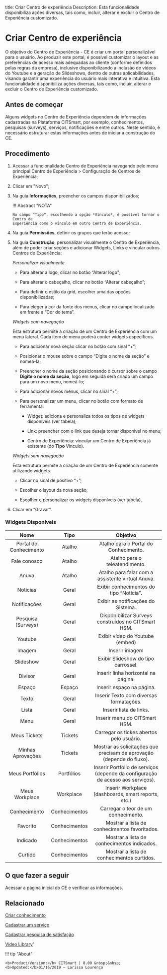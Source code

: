 title: Criar Centro de experiência
Description: Esta funcionalidade disponibiliza ações diversas, tais como, incluir, alterar e excluir o Centro de Experiência customizado.
# Criar Centro de experiência

O objetivo do Centro de Experiência - CE é criar um portal personalizável para o usuário. Ao produzir este portal, é possível customizar o layout e as preferências de acesso mais adequadas ao cliente (conforme definidos pelas regras da empresa), inclusive disponibilizando a inclusão de vídeos do Youtube e a geração de Slideshows, dentro de outras aplicabilidades, visando garantir uma experiência do usuário mais interativa e intuitiva.
Esta funcionalidade disponibiliza ações diversas, tais como, incluir, alterar e excluir o Centro de Experiência customizado.

Antes de começar
--------------------

Alguns widgets no Centro de Experiência dependem de informações cadastradas na Plataforma
CITSmart, por exemplo, conhecimentos, pesquisas (surveys), serviços,
notificações e entre outros. Neste sentido, é necessário estruturar estas
informações antes de iniciar a construção do CE.

Procedimento
----------------

1.  Acessar a funcionalidade Centro de Experiência navegando pelo menu principal
    Centro de Experiência \> Configuração de Centros de Experiência;

2.  Clicar em "Novo";

3.  Na guia **Informações**, preencher os campos disponibilizados;

    !!! Abstract "NOTA"

        No campo “Tipo”, escolhendo a opção *Vínculo*, é possível tornar o Centro de
        Experiência como o vínculo em outro Centro de Experiência.

4.  Na guia **Permissões**, definir os grupos que terão acesso;

5.  Na guia **Construção**, personalizar visualmente o Centro de Experiência,
    além de poder criar seções e adicionar Widgets, Links e vincular outros
    Centros de Experiência:

    *Personalizar visualmente*

    -   Para alterar a logo, clicar no botão “Alterar logo";

    -   Para alterar o cabeçalho, clicar no botão “Alterar cabeçalho”;

    -   Para definir o estilo da grid, escolher uma das opções disponibilizadas;

    -   Para eleger a cor da fonte dos menus, clicar no campo localizado em
        frente a “Cor do tema”.

    *Widgets com navegação*

    Esta estrutura permite a criação de um Centro de Experiência com um menu
    lateral. Cada item de menu poderá conter widgets específicos.

    -   Para adicionar nova seção clicar no botão com sinal “+”;

    -   Posicionar o mouse sobre o campo “Digite o nome da seção” e nomeá-la;

    -   Preencher o nome da seção posicionando o cursor sobre o campo **Digite o
    nome da seção,** logo em seguida será criado um campo para um novo menu,
    nomeá-lo;

    -   Para adicionar novos menus, clicar no sinal “+”;

    -   Para personalizar um menu, clicar no botão com formato de ferramenta:

        -   Widget: adiciona e personaliza todos os tipos de widgets disponíveis
            (ver tabela);

        -   Link: preencher com o link que deseja tornar disponível no menu;

        -   Centro de Experiência: vincular um Centro de Experiência já existente
            (do **Tipo** Vínculo).

    *Widgets sem navegação*

    Esta estrutura permite a criação de um Centro de Experiência somente utilizando
    widgets.

    -   Clicar no sinal de positivo “+”;

    -   Escolher o layout da nova seção;

    -   Escolher e personalizar os widgets disponíveis (ver tabela).


6.  Clicar em “Gravar”.




### Widgets Disponíveis

|        **Nome**        |    **Tipo**   |                                   **Objetivo**                                  |
|:----------------------:|:-------------:|:-------------------------------------------------------------------------------:|
| Portal do Conhecimento |     Atalho    |                      Atalho para o Portal do Conhecimento.                      |
|      Fale conosco      |     Atalho    |                          Atalho para o teleatendimento.                         |
|          Anuva         |     Atalho    |                Atalho para falar com a assistente virtual Anuva.                |
|        Notícias        |     Geral     |                     Exibir conhecimentos do tipo “Notícia”.                     |
|      Notificações      |     Geral     |                        Exibir as notificações do Sistema.                       |
|   Pesquisa (Surveys)   |     Geral     |               Disponibilizar Surveys construídos no CITSmart HSM.               |
|         Youtube        |     Geral     |                         Exibir vídeo do Youtube (embed)                         |
|         Imagem         |     Geral     |                                  Inserir imagem                                 |
|        Slideshow       |     Geral     |                       Exibir Slideshow do tipo carrossel.                       |
|         Divisor        |     Geral     |                       Inserir linha horizontal na página.                       |
|         Espaço         |     Espaço    |                            Inserir espaço na página.                            |
|          Texto         |     Geral     |                     Inserir Texto com diversas formatações.                     |
|          Lista         |     Geral     |                             Inserir lista de links.                             |
|          Menu          |     Geral     |                          Inserir menu do CITSmart HSM.                          |
|      Meus Tickets      |    Tickets    |                     Carregar os tickes abertos pelo usuário.                    |
|    Minhas Aprovações   |    Tickets    |      Mostrar as solicitações que precisam de aprovação (depende do fluxo).      |
|     Meus Portfólios    |   Portfólios  | Inserir Portfólio de serviços (depende da configuração de acesso aos serviços). |
|     Meus Workplace     |   Workplace   |               Inserir Workplace (dashboards, smart reports, etc.)               |
|      Conhecimento      | Conhecimentos |                       Carregar o teor de um conhecimento.                       |
|        Favorito        | Conhecimentos |                  Mostrar a lista de conhecimentos favoritados.                  |
|        Indicado        | Conhecimentos |                   Mostrar a lista de conhecimentos indicados.                   |
|         Curtido        | Conhecimentos |                    Mostrar a lista de conhecimentos curtidos.                   |

O que fazer a seguir
------------------------

Acessar a página inicial do CE e verificar as informações.

Relacionado
---------------

[Criar conhecimento](/pt-br/citsmart-platform-8/processes/knowledge/use/create-knowledge.html)

[Cadastrar um serviço](/pt-br/citsmart-platform-8/processes/portfolio-and-catalog/use/register-a-service.html)

[Cadastrar pesquisa de satisfação](/pt-br/citsmart-platform-8/processes/portfolio-and-catalog/configuration/register-satisfaction-survey.html)

<i class='fa fa-youtube-play  fa-2x' style='color:#97ce17;vertical-align: middle;'> </i> [Video Library](https://www.youtube.com/playlist?list=PLB5qK2uzf2RPwkqhQwYU_EpvvGd29tSTA)'

!!! tip "About"

    <b>Product/Version:</b> CITSmart | 8.00 &nbsp;&nbsp;
    <b>Updated:</b>01/16/2019 – Larissa Lourenço

